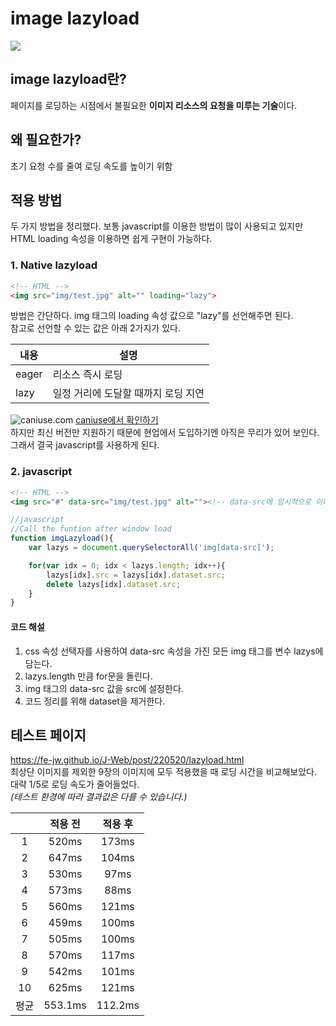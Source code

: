 # **image lazyload**

![](https://cdn.jsdelivr.net/gh/fe-jw/J-Web/post/220520/thumb.jpg)

## **image lazyload란?**
페이지를 로딩하는 시점에서 불필요한 **이미지 리소스의 요청을 미루는 기술**이다. 

## **왜 필요한가?**
초기 요청 수를 줄여 로딩 속도를 높이기 위함

## **적용 방법**
두 가지 방법을 정리했다.
보통 javascript를 이용한 방법이 많이 사용되고 있지만 HTML loading 속성을 이용하면 쉽게 구현이 가능하다.

### **1. Native lazyload**
```html
<!-- HTML -->
<img src="img/test.jpg" alt="" loading="lazy">
```
방법은 간단하다. img 태그의 loading 속성 값으로 "lazy"를 선언해주면 된다.<br>
참고로 선언할 수 있는 값은 아래 2가지가 있다.

|내용|설명|
|---|---|
|eager|리소스 즉시 로딩|
|lazy|일정 거리에 도달할 때까지 로딩 지연|

![caniuse.com](https://cdn.jsdelivr.net/gh/fe-jw/J-Web/post/220520/img_1.jpg)
[caniuse에서 확인하기](https://caniuse.com/?search=loading)<br>
하지만 최신 버전만 지원하기 때문에 현업에서 도입하기엔 아직은 무리가 있어 보인다.<br>
그래서 결국 javascript를 사용하게 된다.

### **2. javascript**
```html
<!-- HTML -->
<img src="#" data-src="img/test.jpg" alt=""><!-- data-src에 임시적으로 이미지 경로를 저장 -->
```

```javascript
//javascript
//Call the funtion after window load
function imgLazyload(){
	var lazys = document.querySelectorAll('img[data-src]');

	for(var idx = 0; idx < lazys.length; idx++){
		lazys[idx].src = lazys[idx].dataset.src;
		delete lazys[idx].dataset.src;
	}
}
```
#### **코드 해설**
1. css 속성 선택자를 사용하여 data-src 속성을 가진 모든 img 태그를 변수 lazys에 담는다.
2. lazys.length 만큼 for문을 돌린다.
3. img 태그의 data-src 값을 src에 설정한다.
4. 코드 정리를 위해 dataset을 제거한다.

## **테스트 페이지**
https://fe-jw.github.io/J-Web/post/220520/lazyload.html<br>
최상단 이미지를 제외한 9장의 이미지에 모두 적용했을 때 로딩 시간을 비교해보았다.<br>
대략 1/5로 로딩 속도가 줄어들었다.<br>
_(테스트 환경에 따라 결과값은 다를 수 있습니다.)_

||적용 전|적용 후|
|:---:|:------:|:---:|
|1|520ms|173ms|
|2|647ms|104ms|
|3|530ms|97ms|
|4|573ms|88ms|
|5|560ms|121ms|
|6|459ms|100ms|
|7|505ms|100ms|
|8|570ms|117ms|
|9|542ms|101ms|
|10|625ms|121ms|
|평균|553.1ms|112.2ms|
